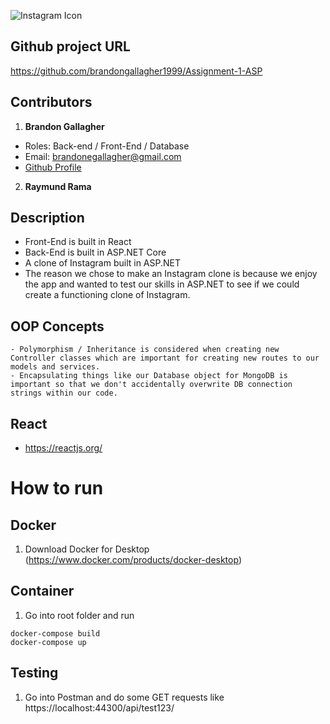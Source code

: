 ![Instagram Icon](https://upload.wikimedia.org/wikipedia/commons/thumb/a/a5/Instagram_icon.png/600px-Instagram_icon.png)

## Github project URL
https://github.com/brandongallagher1999/Assignment-1-ASP


## Contributors
1. **Brandon Gallagher**
  - Roles: Back-end / Front-End / Database
  - Email: brandonegallagher@gmail.com
  - [Github Profile](https://github.com/brandongallagher1999)
2. **Raymund Rama**

## Description
- Front-End is built in React
- Back-End is built in ASP.NET Core
- A clone of Instagram built in ASP.NET
- The reason we chose to make an Instagram clone is because we enjoy the app and wanted to test our skills in ASP.NET to see if we could create a functioning clone of Instagram.

## OOP Concepts
    - Polymorphism / Inheritance is considered when creating new Controller classes which are important for creating new routes to our models and services.
    - Encapsulating things like our Database object for MongoDB is important so that we don't accidentally overwrite DB connection strings within our code.

## React
- https://reactjs.org/



# How to run
## Docker
1. Download Docker for Desktop (https://www.docker.com/products/docker-desktop)

## Container
1. Go into root folder and run
```
docker-compose build
docker-compose up
```
  
## Testing
1. Go into Postman and do some GET requests like https://localhost:44300/api/test123/<username>
